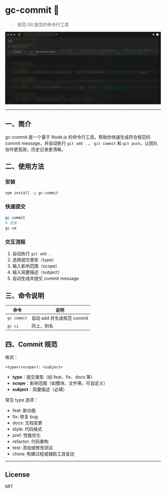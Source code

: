 # gc-commit 🚀

> 规范 Git 提交的命令行工具

<img src='README.assets/capture.webp'/>

---

## 一、简介

gc-commit 是一个基于 Node.js 的命令行工具，帮助你快速生成符合规范的 commit message，并自动执行 `git add .` 、 `git commit` 和 `git push`，让团队协作更高效，历史记录更清晰。


## 二、使用方法
### 安装
```bash
npm install -g gc-commit
```

### 快速提交

```bash
gc commit
# 或者
gc cm
```

### 交互流程
1. 自动执行 `git add .`
2. 选择提交类型（type）
3. 输入影响范围（scope）
4. 输入简要描述（subject）
5. 自动生成并提交 commit message


## 三、命令说明

| 命令         | 说明                       |
| ------------ | -------------------------- |
| `gc commit`  | 自动 add 并生成规范 commit |
| `gc ci`      | 同上，别名                 |



## 四、Commit 规范

格式：
```
<type>(<scope>): <subject>
```

- **type**：提交类型（如 feat、fix、docs 等）
- **scope**：影响范围（如模块、文件等，可自定义）
- **subject**：简要描述（必填）

常见 type 选项：
- feat:     新功能
- fix:      修复 bug
- docs:     文档变更
- style:    代码格式
- pref:     性能优化
- refactor: 代码重构
- test:     添加或修改测试
- chore:    构建过程或辅助工具变动


---

## License

MIT
